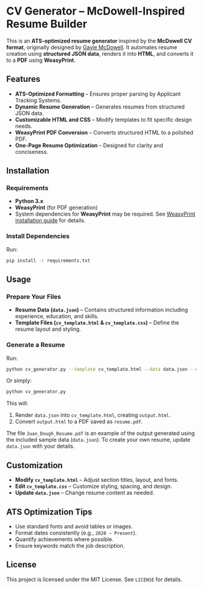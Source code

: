 # **CV Generator – McDowell-Inspired Resume Builder**  

This is an **ATS-optimized resume generator** inspired by the **McDowell CV format**, originally designed by [Gayle McDowell](https://www.gayle.com/resume). It automates resume creation using **structured JSON data**, renders it into **HTML**, and converts it to a **PDF** using **WeasyPrint**.  

## **Features**  
- **ATS-Optimized Formatting** – Ensures proper parsing by Applicant Tracking Systems.  
- **Dynamic Resume Generation** – Generates resumes from structured JSON data.  
- **Customizable HTML and CSS** – Modify templates to fit specific design needs.  
- **WeasyPrint PDF Conversion** – Converts structured HTML to a polished PDF.  
- **One-Page Resume Optimization** – Designed for clarity and conciseness.  

## **Installation**  

### **Requirements**  
- **Python 3.x**  
- **WeasyPrint** (for PDF generation)  
- System dependencies for **WeasyPrint** may be required. See [WeasyPrint installation guide](https://weasyprint.org/docs/install/) for details.  

### **Install Dependencies**  
Run:  

```sh
pip install -r requirements.txt
```

## **Usage**  

### **Prepare Your Files**  
- **Resume Data (`data.json`)** – Contains structured information including experience, education, and skills.  
- **Template Files (`cv_template.html` & `cv_template.css`)** – Define the resume layout and styling.  

### **Generate a Resume**  
Run:  

```sh
python cv_generator.py --template cv_template.html --data data.json --output_html output/output.html --output_pdf output/resume.pdf
```

Or simply:

```sh
python cv_generator.py
```

This will:  
1. Render `data.json` into `cv_template.html`, creating `output.html`.  
2. Convert `output.html` to a PDF saved as `resume.pdf`.  

The file `Juan_Dough_Resume.pdf` is an example of the output generated using the included sample data (`data.json`). To create your own resume, update `data.json` with your details.

## **Customization**  

- **Modify `cv_template.html`** – Adjust section titles, layout, and fonts.  
- **Edit `cv_template.css`** – Customize styling, spacing, and design.  
- **Update `data.json`** – Change resume content as needed.  

## **ATS Optimization Tips**  
- Use standard fonts and avoid tables or images.  
- Format dates consistently (e.g., `2020 – Present`).  
- Quantify achievements where possible.  
- Ensure keywords match the job description.  

## **License**  
This project is licensed under the MIT License. See `LICENSE` for details.